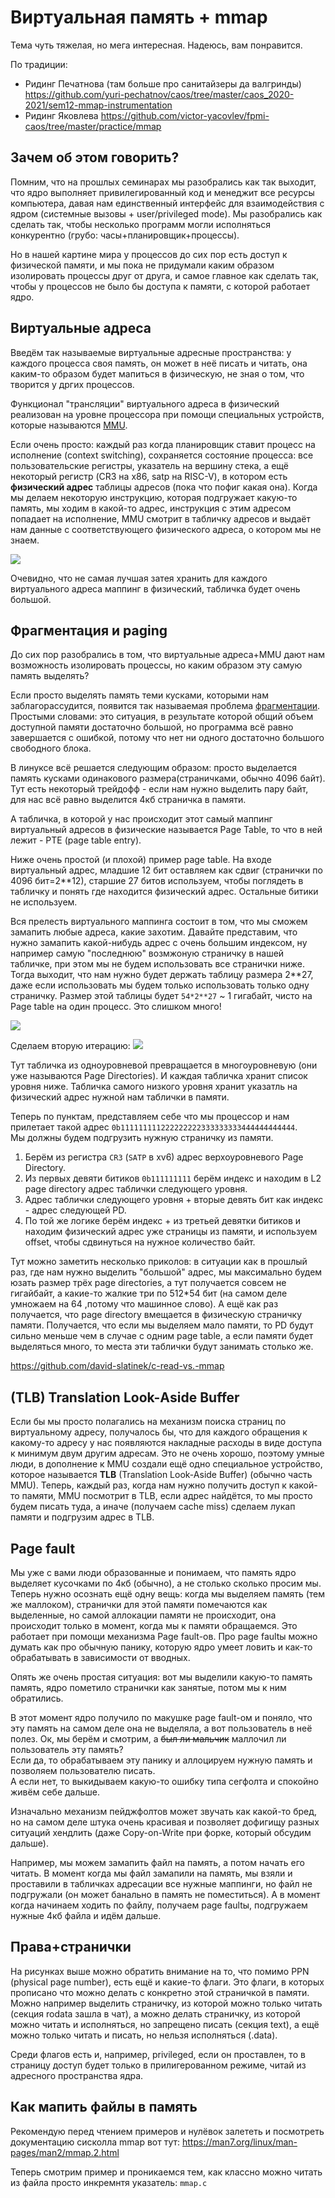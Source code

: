 # Виртуальная память + mmap

Тема чуть тяжелая, но мега интересная. Надеюсь, вам понравится.

По традиции:
- Ридинг Печатнова (там больше про санитайзеры да валгринды) https://github.com/yuri-pechatnov/caos/tree/master/caos_2020-2021/sem12-mmap-instrumentation
- Ридинг Яковлева https://github.com/victor-yacovlev/fpmi-caos/tree/master/practice/mmap

## Зачем об этом говорить?
Помним, что на прошлых семинарах мы разобрались как так выходит, что ядро выполняет привилегированный код и менеджит все ресурсы компьютера, давая нам единственный интерфейс для взаимодействия с ядром (системные вызовы + user/privileged mode). 
Мы разобрались как сделать так, чтобы несколько программ могли исполняться конкурентно (грубо: часы+планировщик+процессы). 

Но в нашей картине мира у процессов до сих пор есть доступ к физической памяти, и мы пока не придумали каким образом изолировать процессы друг от друга, и самое главное как сделать так, чтобы у процессов не было бы доступа к памяти, с которой работает ядро.

## Виртуальные адреса
Введём так называемые виртуальные адресные пространства: у каждого процесса своя память, он может в неё писать и читать, она каким-то образом будет мапиться в физическую, не зная о том, что творится у дргих процессов.

Функционал "трансляции" виртуального адреса в физический реализован на уровне процессора при помощи специальных устройств, которые называются [MMU](https://en.wikipedia.org/wiki/Memory_management_unit).

Если очень просто: каждый раз когда планировщик ставит процесс на исполнение (context switching), сохраняется состояние процесса: все пользовательские регистры, указатель на вершину стека, а ещё некоторый регистр (CR3 на x86, satp на RISC-V), в котором есть **физический адрес** таблицы адресов (пока что пофиг какая она). Когда мы делаем некоторую инструкцию, которая подгружает какую-то память, мы ходим в какой-то адрес, инструкция с этим адресом попадает на исполнение,  MMU смотрит в табличку адресов и выдаёт нам данные с соответствующего физического адреса, о котором мы не знаем. 

[![](https://mermaid.ink/img/pako:eNpdkD1rAzEMhv-K0HwZut5QSNqxhpC0GRJnUG0lNtzZhz8oIeS_V1c3hUaDeHl4EOi9oomWscfTEL-Mo1TgfaUDyOT6eU40OVCrAxwbsz6xKT4GeNs8WC_rj0b-e_dr84jydJB1hMUCdj6VSgMsrU2cs6BnUOr3BgfbgpBZXrtL9ubBhs1S_enQEnY4chrJW_npOjONxfHIGnuJgz-7olGHm4hUS9xegsG-pMod1slS4VdP8tCI_YmGLJStLzGp1tJPWR1OFPYx3p3bN6B7ZJc?type=png)](https://mermaid.live/edit#pako:eNpdkD1rAzEMhv-K0HwZut5QSNqxhpC0GRJnUG0lNtzZhz8oIeS_V1c3hUaDeHl4EOi9oomWscfTEL-Mo1TgfaUDyOT6eU40OVCrAxwbsz6xKT4GeNs8WC_rj0b-e_dr84jydJB1hMUCdj6VSgMsrU2cs6BnUOr3BgfbgpBZXrtL9ubBhs1S_enQEnY4chrJW_npOjONxfHIGnuJgz-7olGHm4hUS9xegsG-pMod1slS4VdP8tCI_YmGLJStLzGp1tJPWR1OFPYx3p3bN6B7ZJc)

Очевидно, что не самая лучшая затея хранить для каждого виртуального адреса маппинг в физический, табличка будет очень большой.

## Фрагментация и paging
До сих пор разобрались в том, что виртуальные адреса+MMU дают нам возможность изолировать процессы, но каким образом эту самую память выделять?

Если просто выделять память теми кусками, которыми нам заблагорассудится, появится так называемая проблема [фрагментации](https://en.wikipedia.org/wiki/Fragmentation_(computing)). Простыми словами: это ситуация, в результате которой общий объем доступной памяти достаточно большой, но программа всё равно завершается с ошибкой, потому что нет ни одного достаточно большого свободного блока. 

В линуксе всё решается следующим образом: просто выделается память кусками одинакового размера(страничками, обычно 4096 байт). Тут есть некоторый трейдофф - если нам нужно выделить пару байт, для нас всё равно выделится 4кб страничка в памяти.

А табличка, в которой у нас происходит этот самый маппинг виртуальный адресов в физические называется Page Table, то что в ней лежит - PTE (page table entry).

Ниже очень простой (и плохой) пример page table. На входе виртуальный адрес, младшие 12 бит оставляем как сдвиг (странички по 4096 бит=2\*\*12), старшие 27 битов используем, чтобы поглядеть в табличку и понять где находится физический адрес. Остальные битики не используем. 

Вся прелесть виртуального маппинга состоит в том, что мы сможем замапить любые адреса, какие захотим. Давайте представим, что нужно замапить какой-нибудь адрес с очень большим индексом, ну например самую "последнюю" возмжоную страничку в нашей табличке, при этом мы не будем использовать все странички ниже.  
Тогда выходит, что нам нужно будет держать таблицу размера 2**27, даже если использовать мы будем только использовать только одну страничку. Размер этой таблицы будет `54*2**27` ~ 1 гигабайт, чисто на Page table на один процесс. Это слишком много!

![](paging_1.png)

Сделаем вторую итерацию:
![](paging_2.png)

Тут табличка из одноуровневой превращается в многоуровневую (они уже называются Page Directories). И каждая табличка хранит список уровня ниже. Табличка самого низкого уровня хранит указатль на физический адрес нужной нам таблички в памяти. 

Теперь по пунктам, представляем себе что мы процессор и нам прилетает такой адрес `0b111111111222222222333333333444444444444`.  
Мы должны будем подгрузить нужную страничку из памяти.

1. Берём из регистра `CR3` (`SATP` в xv6) адрес верхоуровневого Page Directory. 
2. Из первых девяти битиков `0b111111111` берём индекс и находим в L2 page directory адрес таблички следующего уровня.
3. Адрес таблички следующего уровня + вторые девять бит как индекс - адрес следующей PD.
4. По той же логике берём индекс + из третьей девятки битиков и находим физический адрес уже страницы из памяти, и используем offset, чтобы сдвинуться на нужное количество байт.


Тут можно заметить несколько приколов: в ситуации как в прошлый раз, где нам нужно выделить "большой" адрес, мы максимально будем юзать размер трёх page directories, а тут получается совсем не гигайбайт, а какие-то жалкие три по 512*54 бит (на самом деле умножаем на 64 ,потому что машинное слово). А ещё как раз получается, что page directory вмещается в физическую страничку памяти. Получается, что если мы выделяем мало памяти, то PD будут сильно меньше чем в случае с одним page table, а если памяти будет выделяться много, то места эти таблички будут занимать столько же.

https://github.com/david-slatinek/c-read-vs.-mmap

## (TLB) Translation Look-Аside Buffer
Если бы мы просто полагались на механизм поиска страниц по виртуальному адресу, получалось бы, что для каждого обращения к какому-то адресу у нас появляются накладные расходы в виде доступа к минимум двум другим адресам. Это не очень хорошо, поэтому умные люди, в дополнение к MMU создали ещё одно специальное устройство, которое называется **TLB** (Translation Look-Aside Buffer)  (обычно часть MMU). Теперь, каждый раз, когда нам нужно получить доступ к какой-то памяти, MMU посмотрит в TLB, если адрес найдётся, то мы просто будем писать туда, а иначе (получаем cache miss) сделаем лукап памяти и подгрузим адрес в TLB.

## Page fault 
Мы уже с вами люди образованные и понимаем, что память ядро выделяет кусочками по 4кб (обычно), а не столько сколько просим мы. Теперь нужно осознать ещё одну вещь: когда мы выделяем память (тем же маллоком), странички для этой памяти помечаются как выделенные, но самой аллокации памяти не происходит, она происходит только в момент, когда мы к памяти обращаемся. Это работает при помощи механизма Page fault-ов. Про page faultы можно думать как про обычную панику, которую ядро умеет ловить и как-то обрабатывать в зависимости от вводных.

Опять же очень простая ситуация: вот мы выделили какую-то память память, ядро пометило странички как занятые, потом мы к ним обратились. 

В этот момент ядро получило по макушке page fault-ом и поняло, что эту память на самом деле она не выделяла, а вот пользователь в неё полез. 
Ок, мы берём и смотрим, а ~~был ли мальчик~~ маллочил ли пользователь эту память?  
Если да, то обрабатываем эту панику и аллоцируем нужную память и позволяем пользователю писать.  
А если нет, то выкидываем какую-то ошибку типа сегфолта и  спокойно живём себе дальше.

Изначально механизм пейджфолтов может звучать как какой-то бред, но на самом деле штука очень красивая и позволяет дофигищу разных ситуаций хендлить (даже Copy-on-Write при форке, который обсудим дальше).

Например, мы можем замапить файл на память, а потом начать его читать. В момент когда мы файл замапили на память, мы взяли и проставили в табличках адресации все нужные маппинги, но файл не подгружали (он может банально в память не поместиться). А в момент когда начинаем ходить по файлу, получаем page faultы, подгружаем нужные 4кб файла и идём дальше.

## Права+странички
На рисунках выше можно обратить внимание на то, что помимо PPN (physical page number), есть ещё и какие-то флаги. Это флаги, в которых прописано что можно делать с конкретно этой страничкой в памяти. Можно например выделить страничку, из которой можно только читать (секция rodata зашла в чат), а можно делать страничку, из которой можно читать и исполняться, но запрещено писать (секция text), а ещё можно только читать и писать, но нельзя исполняться (.data). 

Среди флагов есть и, например, privileged, если он проставлен, то в страницу доступ будет только в прилигерованном режиме, читай из адресного пространства ядра.

## Как мапить файлы в память
Рекомендую перед чтением примеров и нулёвок залететь и посмотреть документацию сисколла mmap вот тут: https://man7.org/linux/man-pages/man2/mmap.2.html

Теперь смотрим пример и проникаемся тем, как классно можно читать из файла просто инкремнтя указатель: `mmap.c`

